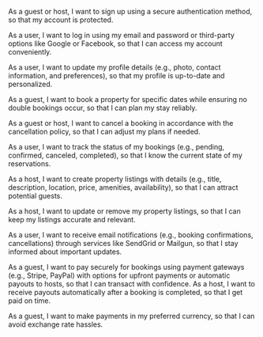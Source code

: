 As a guest or host, I want to sign up using a secure authentication method, so that my account is protected.

As a user, I want to log in using my email and password or third-party options like Google or Facebook, so that I can access my account conveniently.

As a user, I want to update my profile details (e.g., photo, contact information, and preferences), so that my profile is up-to-date and personalized.

As a guest, I want to book a property for specific dates while ensuring no double bookings occur, so that I can plan my stay reliably.

As a guest or host, I want to cancel a booking in accordance with the cancellation policy, so that I can adjust my plans if needed.

As a user, I want to track the status of my bookings (e.g., pending, confirmed, canceled, completed), so that I know the current state of my reservations.

As a host, I want to create property listings with details (e.g., title, description, location, price, amenities, availability), so that I can attract potential guests.

As a host, I want to update or remove my property listings, so that I can keep my listings accurate and relevant.

As a user, I want to receive email notifications (e.g., booking confirmations, cancellations) through services like SendGrid or Mailgun, so that I stay informed about important updates.

As a guest, I want to pay securely for bookings using payment gateways (e.g., Stripe, PayPal) with options for upfront payments or automatic payouts to hosts, so that I can transact with confidence.
As a host, I want to receive payouts automatically after a booking is completed, so that I get paid on time.

As a guest, I want to make payments in my preferred currency, so that I can avoid exchange rate hassles.
